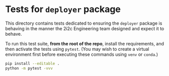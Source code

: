 # Tests for `deployer` package

This directory contains tests dedicated to ensuring the `deployer` package is behaving in the manner the 2i2c Engineering team designed and expect it to behave.

To run this test suite, **from the root of the repo**, install the requirements, and then activate the tests using `pytest`.
(You may wish to create a virtual environment first before executing these commands using `venv` or `conda`.)

```bash
pip install --editable .
python -m pytest -vvv
```
